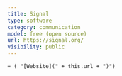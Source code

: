 ```yaml
---
title: Signal
type: software
category: communication
model: free (open source)
url: https://signal.org/
visibility: public
---
```

`= ( "[Website](" + this.url + ")")`